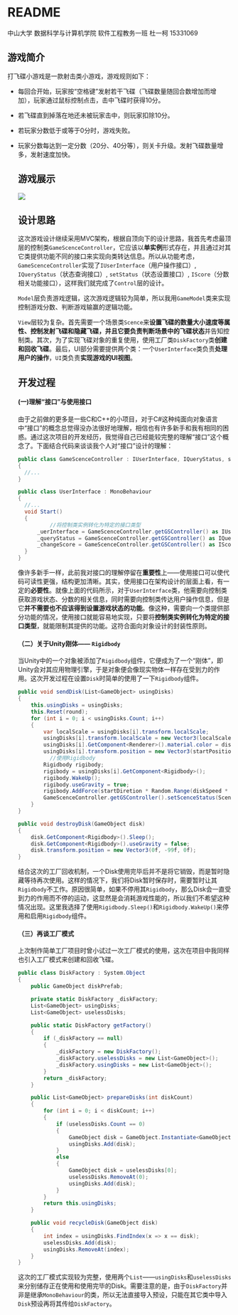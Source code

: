 # README

中山大学		数据科学与计算机学院		软件工程教务一班		杜一柯		15331069

## 游戏简介

打飞碟小游戏是一款射击类小游戏，游戏规则如下：

- 每回合开始，玩家按“空格键”发射若干飞碟（飞碟数量随回合数增加而增加），玩家通过鼠标控制点击，击中飞碟时获得10分。

- 若飞碟直到掉落在地还未被玩家击中，则玩家扣除10分。

- 若玩家分数低于或等于0分时，游戏失败。

- 玩家分数每达到一定分数（20分、40分等），则关卡升级。发射飞碟数量增多，发射速度加快。

  ## 游戏展示

  ![](http://ompnv884d.bkt.clouddn.com/Disk.gif)

  ## 设计思路

  ​	这次游戏设计继续采用MVC架构，根据自顶向下的设计思路，我首先考虑最顶层的控制类`GameScenceController`，它应该以**单实例**形式存在，并且通过对其它类提供功能不同的接口来实现向类转达信息。所以从功能考虑，`GameScenceController`实现了`IUserInterface`（用户操作接口）, `IQueryStatus`（状态查询接口）, `setStatus`（状态设置接口）, `IScore`（分数相关功能接口），这样我们就完成了`Control`层的设计。

  ​	`Model`层负责游戏逻辑，这次游戏逻辑较为简单，所以我用`GameModel`类来实现控制游戏分数、判断游戏输赢的逻辑功能。

  ​	`View`层较为复杂。首先需要一个场景类`Scence`来**设置飞碟的数量大小速度等属性、控制发射飞碟和隐藏飞碟，并且它要负责判断场景中的飞碟状态**并告知控制类。其次，为了实现飞碟对象的重复使用，使用工厂类`DiskFactory`类**创建和回收飞碟**。最后，UI部分需要提供两个类：一个`UserInterface`类负责**处理用户的操作**，`UI`类负责**实现游戏的UI视图**。

  ## 开发过程

  #### (一)理解“接口”与使用接口

  ​	由于之前做的更多是一些C和C++的小项目，对于C#这种纯面向对象语言中“接口”的概念总觉得没办法很好地理解，相信也有许多新手和我有相同的困惑。通过这次项目的开发经历，我觉得自己已经能较完整的理解“接口”这个概念了。下面结合代码来谈谈我个人对“接口”设计的理解：

  ```c#
  public class GameScenceController : IUserInterface, IQueryStatus, setStatus, IScore
  {
    //...
  }

  public class UserInterface : MonoBehaviour
  {
  	//...
  	void Start()
  	{
        	//将控制类实例转化为特定的接口类型
      	_uerInterface = GameScenceController.getGSController() as IUserInterface;
      	_queryStatus = GameScenceController.getGSController() as IQueryStatus;
      	_changeScore = GameScenceController.getGSController() as IScore;
  	}
  }

  ```

  ​	像许多新手一样，此前我对接口的理解停留在**重要性**上——使用接口可以使代码可读性更强，结构更加清晰。其实，使用接口在架构设计的层面上看，有一定的**必要性**。就像上面的代码所示，对于`UserInterface`类，他需要向控制类获取游戏状态、分数的相关信息，同时需要向控制类传达用户操作信息，但是它**并不需要也不应该得到设置游戏状态的功能**。像这种，需要向一个类提供部分功能的情况，使用接口就能容易地实现，只要将**控制类实例转化为特定的接口类型**，就能限制其提供的功能。这符合面向对象设计的封装性原则。

  #### （二）关于Unity刚体—— `Rigidbody`

  ​	当Unity中的一个对象被添加了`Rigidbody`组件，它便成为了一个“刚体”，即Unity会对其应用物理引擎，于是对象便会像现实物体一样存在受到力的作用。这次开发过程在设置`Disk`时简单的使用了一下`Rigidbody`组件。

  ```c#
  public void sendDisk(List<GameObject> usingDisks)
  {
      this.usingDisks = usingDisks;
      this.Reset(round);
      for (int i = 0; i < usingDisks.Count; i++)
      {
          var localScale = usingDisks[i].transform.localScale;
          usingDisks[i].transform.localScale = new Vector3(localScale.x * diskScale, localScale.y * diskScale, localScale.z * diskScale);
          usingDisks[i].GetComponent<Renderer>().material.color = diskColor;
          usingDisks[i].transform.position = new Vector3(startPosition.x, startPosition.y + i, startPosition.z);
        	//使用Rigidbody
          Rigidbody rigibody;
          rigibody = usingDisks[i].GetComponent<Rigidbody>();
          rigibody.WakeUp();
          rigibody.useGravity = true;
          rigibody.AddForce(startDiretion * Random.Range(diskSpeed * 5, diskSpeed * 8) / 5, ForceMode.Impulse);
          GameScenceController.getGSController().setScenceStatus(ScenceStatus.shooting);
      }
  }

  public void destroyDisk(GameObject disk)
  {
      disk.GetComponent<Rigidbody>().Sleep();
      disk.GetComponent<Rigidbody>().useGravity = false;
      disk.transform.position = new Vector3(0f, -99f, 0f);
  }
  ```

  ​	结合这次的工厂回收机制，一个Disk使用完毕后并不是将它销毁，而是暂时隐藏等待再次使用。这样的情况下，我们将Disk暂时保存时，需要暂时让其`Rigidbody`不工作。原因很简单，如果不停用其`Rigidbody`，那么Disk会一直受到力的作用而不停的运动，这显然是会消耗游戏性能的，所以我们不希望这种情况出现。这里我选择了使用`Rigidbody.Sleep()`和`Rigidbody.WakeUp()`来停用和启用`Rigidbody`组件。

  #### （三）再谈工厂模式

  ​	上次制作简单工厂项目时曾小试过一次工厂模式的使用，这次在项目中我同样也引入工厂模式来创建和回收飞碟。

  ```c#
  public class DiskFactory : System.Object
  {
      public GameObject diskPrefab;

      private static DiskFactory _diskFactory;
      List<GameObject> usingDisks;
      List<GameObject> uselessDisks;

      public static DiskFactory getFactory()
      {
          if (_diskFactory == null)
          {
              _diskFactory = new DiskFactory();
              _diskFactory.uselessDisks = new List<GameObject>();
              _diskFactory.usingDisks = new List<GameObject>();
          }
          return _diskFactory;
      }

      public List<GameObject> prepareDisks(int diskCount)
      {
          for (int i = 0; i < diskCount; i++)
          {
              if (uselessDisks.Count == 0)
              {
                  GameObject disk = GameObject.Instantiate<GameObject>(diskPrefab);
                  usingDisks.Add(disk);
              }
              else
              {
                  GameObject disk = uselessDisks[0];
                  uselessDisks.RemoveAt(0);
                  usingDisks.Add(disk);
              }
          }
          return this.usingDisks;
      }

      public void recycleDisk(GameObject disk)
      {
          int index = usingDisks.FindIndex(x => x == disk);
          uselessDisks.Add(disk);
          usingDisks.RemoveAt(index);
      }
  }
  ```

  ​	这次的工厂模式实现较为完整，使用两个`List`——`usingDisks`和`uselessDisks`来分别储存正在使用和使用完毕的Disk。需要注意的是，由于`DiskFactory`并非是继承`MonoBehaviour`的类，所以无法直接导入预设，只能在其它类中导入`Disk`预设再将其传给`DiskFactory`。